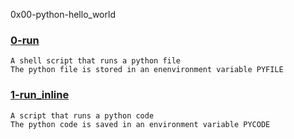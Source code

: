 0x00-python-hello_world


### [0-run](./0-run)
```
A shell script that runs a python file
The python file is stored in an enenvironment variable PYFILE
```


### [1-run_inline](./1-run_inline)
```
A script that runs a python code
The python code is saved in an environment variable PYCODE
```



